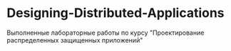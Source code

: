 # Designing-Distributed-Applications
Выполненные лабораторные работы по курсу "Проектирование распределенных защищенных приложений"
